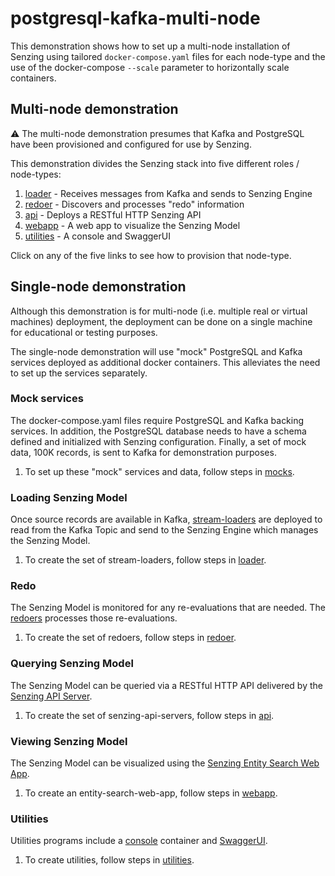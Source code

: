 # postgresql-kafka-multi-node

This demonstration shows how to set up a multi-node
installation of Senzing using tailored `docker-compose.yaml` files
for each node-type
and the use of the docker-compose `--scale` parameter
to horizontally scale containers.

## Multi-node demonstration

:warning: The multi-node demonstration presumes that Kafka and PostgreSQL
have been provisioned and configured for use by Senzing.

This demonstration divides the Senzing stack into five
different roles / node-types:

1. [loader](loaders/) - Receives messages from Kafka and sends to Senzing Engine
1. [redoer](redoer/) - Discovers and processes "redo" information
1. [api](api/) - Deploys a RESTful HTTP Senzing API
1. [webapp](webapp/) - A web app to visualize the Senzing Model
1. [utilities](utilities/) - A console and SwaggerUI

Click on any of the five links to see how to provision that node-type.
## Single-node demonstration

Although this demonstration is for multi-node (i.e. multiple real or virtual machines) deployment,
the deployment can be done on a single machine for educational or testing purposes.

The single-node demonstration will use "mock" PostgreSQL and Kafka services
deployed as additional docker containers.
This alleviates the need to set up the services separately.

### Mock services

The docker-compose.yaml files require PostgreSQL and Kafka backing services.
In addition, the PostgreSQL database needs to have a schema defined
and initialized with Senzing configuration.
Finally, a set of mock data, 100K records, is sent to Kafka for demonstration purposes.

1. To set up these "mock" services and data, follow steps in [mocks](mocks/).

### Loading Senzing Model

Once source records are available in Kafka,
[stream-loaders](https://github.com/Senzing/stream-loader)
are deployed to read from the Kafka Topic and send
to the Senzing Engine which manages the Senzing Model.

1. To create the set of stream-loaders, follow steps in [loader](loader/).

### Redo

The Senzing Model is monitored for any re-evaluations that are needed.
The [redoers](https://github.com/Senzing/redoer)
processes those re-evaluations.

1. To create the set of redoers, follow steps in [redoer](redoer/).

### Querying Senzing Model

The Senzing Model can be queried via a RESTful HTTP API
delivered by the
[Senzing API Server](https://github.com/Senzing/senzing-api-server).

1. To create the set of senzing-api-servers, follow steps in [api](api/).

### Viewing Senzing Model

The Senzing Model can be visualized using the
[Senzing Entity Search Web App](https://github.com/Senzing/entity-search-web-app).

1. To create an entity-search-web-app, follow steps in [webapp](webapp/).

### Utilities

Utilities programs include a
[console](https://github.com/Senzing/docker-senzing-console) container
and
[SwaggerUI](https://www.github.com/swagger-api/swagger-ui).

1. To create utilities, follow steps in [utilities](utilities/).
